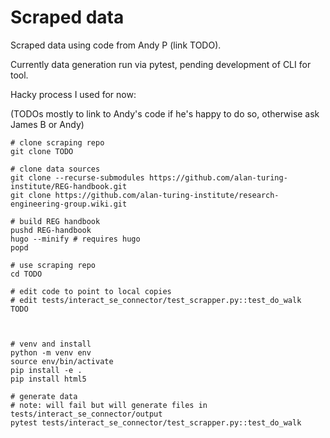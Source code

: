 # Scraped data 

Scraped data using code from Andy P (link TODO).

Currently data generation run via pytest, pending development of CLI for tool.

Hacky process I used for now:

(TODOs mostly to link to Andy's code if he's happy to do so, otherwise ask James B or Andy)

```
# clone scraping repo
git clone TODO

# clone data sources
git clone --recurse-submodules https://github.com/alan-turing-institute/REG-handbook.git
git clone https://github.com/alan-turing-institute/research-engineering-group.wiki.git

# build REG handbook
pushd REG-handbook
hugo --minify # requires hugo
popd

# use scraping repo
cd TODO

# edit code to point to local copies
# edit tests/interact_se_connector/test_scrapper.py::test_do_walk
TODO



# venv and install
python -m venv env
source env/bin/activate
pip install -e .
pip install html5

# generate data
# note: will fail but will generate files in tests/interact_se_connector/output 
pytest tests/interact_se_connector/test_scrapper.py::test_do_walk
```